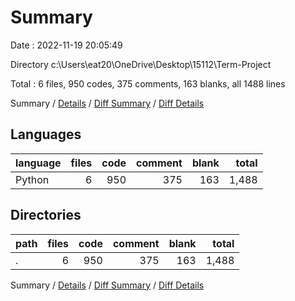 # Summary

Date : 2022-11-19 20:05:49

Directory c:\\Users\\eat20\\OneDrive\\Desktop\\15112\\Term-Project

Total : 6 files,  950 codes, 375 comments, 163 blanks, all 1488 lines

Summary / [Details](details.md) / [Diff Summary](diff.md) / [Diff Details](diff-details.md)

## Languages
| language | files | code | comment | blank | total |
| :--- | ---: | ---: | ---: | ---: | ---: |
| Python | 6 | 950 | 375 | 163 | 1,488 |

## Directories
| path | files | code | comment | blank | total |
| :--- | ---: | ---: | ---: | ---: | ---: |
| . | 6 | 950 | 375 | 163 | 1,488 |

Summary / [Details](details.md) / [Diff Summary](diff.md) / [Diff Details](diff-details.md)